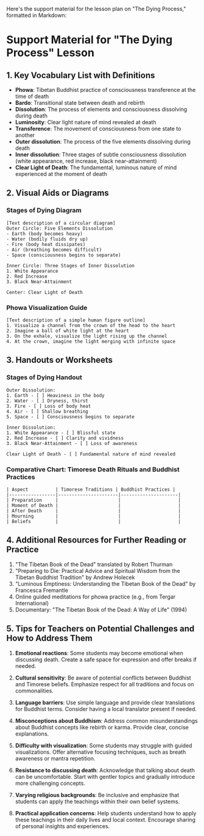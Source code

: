 Here's the support material for the lesson plan on "The Dying Process," formatted in Markdown:

# Support Material for "The Dying Process" Lesson

## 1. Key Vocabulary List with Definitions

- **Phowa**: Tibetan Buddhist practice of consciousness transference at the time of death
- **Bardo**: Transitional state between death and rebirth
- **Dissolution**: The process of elements and consciousness dissolving during death
- **Luminosity**: Clear light nature of mind revealed at death
- **Transference**: The movement of consciousness from one state to another
- **Outer dissolution**: The process of the five elements dissolving during death
- **Inner dissolution**: Three stages of subtle consciousness dissolution (white appearance, red increase, black near-attainment)
- **Clear Light of Death**: The fundamental, luminous nature of mind experienced at the moment of death

## 2. Visual Aids or Diagrams

### Stages of Dying Diagram

```
[Text description of a circular diagram]
Outer Circle: Five Elements Dissolution
- Earth (body becomes heavy)
- Water (bodily fluids dry up)
- Fire (body heat dissipates)
- Air (breathing becomes difficult)
- Space (consciousness begins to separate)

Inner Circle: Three Stages of Inner Dissolution
1. White Appearance
2. Red Increase
3. Black Near-Attainment

Center: Clear Light of Death
```

### Phowa Visualization Guide

```
[Text description of a simple human figure outline]
1. Visualize a channel from the crown of the head to the heart
2. Imagine a ball of white light at the heart
3. On the exhale, visualize the light rising up the channel
4. At the crown, imagine the light merging with infinite space
```

## 3. Handouts or Worksheets

### Stages of Dying Handout

```
Outer Dissolution:
1. Earth - [ ] Heaviness in the body
2. Water - [ ] Dryness, thirst
3. Fire - [ ] Loss of body heat
4. Air - [ ] Shallow breathing
5. Space - [ ] Consciousness begins to separate

Inner Dissolution:
1. White Appearance - [ ] Blissful state
2. Red Increase - [ ] Clarity and vividness
3. Black Near-Attainment - [ ] Loss of awareness

Clear Light of Death - [ ] Fundamental nature of mind revealed
```

### Comparative Chart: Timorese Death Rituals and Buddhist Practices

```
| Aspect          | Timorese Traditions | Buddhist Practices |
|-----------------|----------------------|---------------------|
| Preparation     |                      |                     |
| Moment of Death |                      |                     |
| After Death     |                      |                     |
| Mourning        |                      |                     |
| Beliefs         |                      |                     |
```

## 4. Additional Resources for Further Reading or Practice

1. "The Tibetan Book of the Dead" translated by Robert Thurman
2. "Preparing to Die: Practical Advice and Spiritual Wisdom from the Tibetan Buddhist Tradition" by Andrew Holecek
3. "Luminous Emptiness: Understanding the Tibetan Book of the Dead" by Francesca Fremantle
4. Online guided meditations for phowa practice (e.g., from Tergar International)
5. Documentary: "The Tibetan Book of the Dead: A Way of Life" (1994)

## 5. Tips for Teachers on Potential Challenges and How to Address Them

1. **Emotional reactions**: Some students may become emotional when discussing death. Create a safe space for expression and offer breaks if needed.

2. **Cultural sensitivity**: Be aware of potential conflicts between Buddhist and Timorese beliefs. Emphasize respect for all traditions and focus on commonalities.

3. **Language barriers**: Use simple language and provide clear translations for Buddhist terms. Consider having a local translator present if needed.

4. **Misconceptions about Buddhism**: Address common misunderstandings about Buddhist concepts like rebirth or karma. Provide clear, concise explanations.

5. **Difficulty with visualization**: Some students may struggle with guided visualizations. Offer alternative focusing techniques, such as breath awareness or mantra repetition.

6. **Resistance to discussing death**: Acknowledge that talking about death can be uncomfortable. Start with gentler topics and gradually introduce more challenging concepts.

7. **Varying religious backgrounds**: Be inclusive and emphasize that students can apply the teachings within their own belief systems.

8. **Practical application concerns**: Help students understand how to apply these teachings in their daily lives and local context. Encourage sharing of personal insights and experiences.